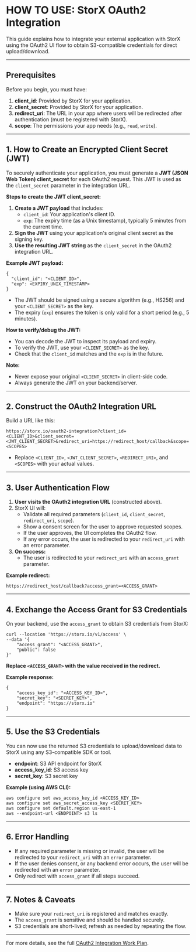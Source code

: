 # HOW TO USE: StorX OAuth2 Integration

This guide explains how to integrate your external application with StorX using the OAuth2 UI flow to obtain S3-compatible credentials for direct upload/download.

---

## Prerequisites

Before you begin, you must have:

1. **client_id**: Provided by StorX for your application.
2. **client_secret**: Provided by StorX for your application.
3. **redirect_uri**: The URL in your app where users will be redirected after authentication (must be registered with StorX).
4. **scope**: The permissions your app needs (e.g., `read`, `write`).

---

## 1. How to Create an Encrypted Client Secret (JWT)

To securely authenticate your application, you must generate a **JWT (JSON Web Token) client_secret** for each OAuth2 request. This JWT is used as the `client_secret` parameter in the integration URL.

**Steps to create the JWT client_secret:**

1. **Create a JWT payload** that includes:
    - `client_id`: Your application's client ID.
    - `exp`: The expiry time (as a Unix timestamp), typically 5 minutes from the current time.
2. **Sign the JWT** using your application's original client secret as the signing key.
3. **Use the resulting JWT string** as the `client_secret` in the OAuth2 integration URL.

**Example JWT payload:**
```
{
  "client_id": "<CLIENT_ID>",
  "exp": <EXPIRY_UNIX_TIMESTAMP>
}
```

- The JWT should be signed using a secure algorithm (e.g., HS256) and your `<CLIENT_SECRET>` as the key.
- The expiry (`exp`) ensures the token is only valid for a short period (e.g., 5 minutes).

**How to verify/debug the JWT:**
- You can decode the JWT to inspect its payload and expiry.
- To verify the JWT, use your `<CLIENT_SECRET>` as the key.
- Check that the `client_id` matches and the `exp` is in the future.

**Note:**
- Never expose your original `<CLIENT_SECRET>` in client-side code.
- Always generate the JWT on your backend/server.

---

## 2. Construct the OAuth2 Integration URL

Build a URL like this:

```
https://storx.io/oauth2-integration?client_id=<CLIENT_ID>&client_secret=<JWT_CLIENT_SECRET>&redirect_uri=https://redirect_host/callback&scope=<SCOPES>
```

- Replace `<CLIENT_ID>`, `<JWT_CLIENT_SECRET>`, `<REDIRECT_URI>`, and `<SCOPES>` with your actual values.

---

## 3. User Authentication Flow

1. **User visits the OAuth2 integration URL** (constructed above).
2. StorX UI will:
    - Validate all required parameters (`client_id`, `client_secret`, `redirect_uri`, `scope`).
    - Show a consent screen for the user to approve requested scopes.
    - If the user approves, the UI completes the OAuth2 flow.
    - If any error occurs, the user is redirected to your `redirect_uri` with an error parameter.
3. **On success:**
    - The user is redirected to your `redirect_uri` with an `access_grant` parameter.

**Example redirect:**
```
https://redirect_host/callback?access_grant=<ACCESS_GRANT>
```

---

## 4. Exchange the Access Grant for S3 Credentials

On your backend, use the `access_grant` to obtain S3 credentials from StorX:

```
curl --location 'https://storx.io/v1/access' \
--data '{
    "access_grant": "<ACCESS_GRANT>",
    "public": false
}'
```

**Replace `<ACCESS_GRANT>` with the value received in the redirect.**

**Example response:**
```
{
    "access_key_id": "<ACCESS_KEY_ID>",
    "secret_key": "<SECRET_KEY>",
    "endpoint": "https://storx.io"
}
```

---

## 5. Use the S3 Credentials

You can now use the returned S3 credentials to upload/download data to StorX using any S3-compatible SDK or tool.

- **endpoint**: S3 API endpoint for StorX
- **access_key_id**: S3 access key
- **secret_key**: S3 secret key

**Example (using AWS CLI):**
```
aws configure set aws_access_key_id <ACCESS_KEY_ID>
aws configure set aws_secret_access_key <SECRET_KEY>
aws configure set default.region us-east-1
aws --endpoint-url <ENDPOINT> s3 ls
```

---

## 6. Error Handling

- If any required parameter is missing or invalid, the user will be redirected to your `redirect_uri` with an `error` parameter.
- If the user denies consent, or any backend error occurs, the user will be redirected with an `error` parameter.
- Only redirect with `access_grant` if all steps succeed.

---

## 7. Notes & Caveats

- Make sure your `redirect_uri` is registered and matches exactly.
- The `access_grant` is sensitive and should be handled securely.
- S3 credentials are short-lived; refresh as needed by repeating the flow.

---

For more details, see the full [OAuth2 Integration Work Plan](work_plan/oauth2_integration_work_plan.md). 